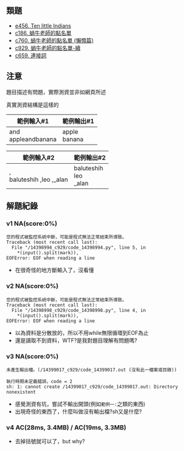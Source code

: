 ## 類題
- [e456. Ten little Indians](https://zerojudge.tw/ShowProblem?problemid=e456)
- [c186. 蝸牛老師的點名單](https://zerojudge.tw/ShowProblem?problemid=c186)
- [c760. 蝸牛老師的點名單 (懶憜篇)](https://zerojudge.tw/ShowProblem?problemid=c760)
- [c929. 蝸牛老師的點名單-續](https://zerojudge.tw/ShowProblem?problemid=c929)
- [c659. 連接詞](https://zerojudge.tw/ShowProblem?problemid=c659)

## 注意
題目描述有問題，實際測資並非如網頁所述

真實測資結構是這樣的

|範例輸入#1|範例輸出#1|
|---|---|
|and<br>appleandbanana|apple<br>banana|

|範例輸入#2|範例輸出#2|
|---|---|
| ,<br>baluteshih ,leo ,_alan|baluteshih<br>leo<br>_alan|



## 解題紀錄

### v1 NA(score:0%)
```
您的程式被監控系統中斷，可能是程式無法正常結束所導致。
Traceback (most recent call last):
  File "/14398994_c929/code_14398994.py", line 5, in 
    *(input().split(mark)),
EOFError: EOF when reading a line
```
- 在很奇怪的地方斷輸入了，沒看懂

### v2 NA(score:0%)
```
您的程式被監控系統中斷，可能是程式無法正常結束所導致。
Traceback (most recent call last):
  File "/14398998_c929/code_14398998.py", line 4, in 
    *(input().split(mark)),
EOFError: EOF when reading a line
```
- 以為資料是分散放的，所以不用while無限循環到EOF為止
- 還是讀取不到資料，WTF?是我對題目理解有問題嗎?

### v3 NA(score:0%)
```
未產生輸出檔。(/14399017_c929/code_14399017.out (沒有此一檔案或目錄))
```
```
執行時期未定義錯誤，code = 2
sh: 1: cannot create /14399017_c929/code_14399017.out: Directory nonexistent
```
- 感覺測資有坑，嘗試不輸出開頭(例如`範例一:`之類的東西)
- 出現奇怪的東西了，什麼叫做沒有輸出檔?sh又是什麼?

### v4 AC(28ms, 3.4MB) /	AC(19ms, 3.3MB)
- 去掉括號就可以了，but why?